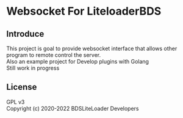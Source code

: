 
# Websocket For LiteloaderBDS

## Introduce  

This project is goal to provide websocket interface that allows other program to remote control the server.  
Also an example project for Develop plugins with Golang  
Still work in progress  

## License  

GPL v3  
Copyright (c) 2020-2022 BDSLiteLoader Developers  
